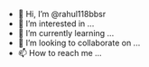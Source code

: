 - 👋 Hi, I’m @rahul118bbsr
- 👀 I’m interested in ...
- 🌱 I’m currently learning ...
- 💞️ I’m looking to collaborate on ...
- 📫 How to reach me ...

<!---
rahul118bbsr/rahul118bbsr is a ✨ special ✨ repository because its `README.md` (this file) appears on your GitHub profile.
You can click the Preview link to take a look at your changes.
--->
